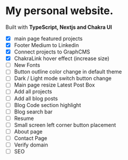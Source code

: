 # My personal website.

Built with **TypeScript, Nextjs and Chakra UI**

- [x] main page featured projects
- [x] Footer Medium to Linkedin
- [x] Connect projects to GraphCMS
- [x] ChakraLink hover effect (increase size)
- [ ] New Fonts
- [ ] Button outline color change in default theme
- [ ] Dark / Light mode switch button change
- [ ] Main page resize Latest Post Box
- [ ] Add all projects
- [ ] Add all blog posts
- [ ] Blog Code section highlight
- [ ] Blog search bar
- [ ] Resume
- [ ] Small screen left corner button placement
- [ ] About page
- [ ] Contact Page
- [ ] Verify domain
- [ ] SEO